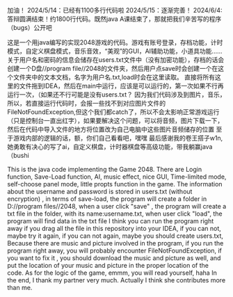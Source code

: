 加油！
2024/5/14：已经有1100多行代码啦
2024/5/15：逐渐完善！
2024/6/4:答辩圆满结束！约1800行代码。既然java A课结束了，那就把我们辛苦写的程序（bugs）公开吧

这是一个用java编写的实现2048游戏的代码。游戏有账号登录，存档功能，计时模式，自定义棋盘模式，音乐音效，“美观”的GUI，AI辅助功能，小道具功能......
关于用户名和密码的信息会储存在users.txt文件中（没有加密功能），存档的话会创建一个D盘//program file//2048的文件夹，然后用户点save时会创建一个在这个文件夹中的文本文档，名字为用户名.txt,load时会在这里读取。
直接将所有这里的文件拖到IDEA，然后在main中运行，应该是可以运行的，第一次如果不行再运行一次，（如果还不行可能是没有users.txt？
因为我们代码涉及到图片，音乐，所以，若直接运行代码时，会报一些找不到对应图片文件的FileNotFoundException,但这个我们都catch了，所以不会太影响正常游戏运行（只是控制台一直出红字），如果要解决这个问题，可以将音频，图片下载一下，然后在代码中导入文件的地方将位置改为自己电脑中这些图片音频储存的位置
至于游戏内部的逻辑的话，额，你们自己看看吧，嘿嘿
最后感谢我的卷王搭子w1n,她勇敢有决心的写了ai，自定义棋盘，计时器棋盘等高级功能，带我躺赢java（bushi

This is the java code implementing the Game 2048. 
There are Login function, Save-Load function, AI, music effect, nice GUI, Time-limited mode, self-choose panel mode, little propts function in the game.
The information about the username and password is stored in users.txt (without encryption) , in terms of save-load, the program will create a folder in D://program files//2048, when a user click "save" , the program will create a txt file in the folder, with its name:username.txt, when user click "load", the program will find data in the txt file
I think you can run the program right away if you drag all the file in this repository into your IDEA, if you can not, maybe try it again, if you can not again, maybe you should create users.txt, 
Because there are music and picture involved in the program, if you run the program right away, you will probably encounter FileNotFoundException, if you want to fix it , you should download the music and picture as well, and put the location of your music and picture in the proper location of the code.
As for the logic of the game, emmm, you will read yourself, haha
In the end, I thank my partner very much. Actually I think she contributes more than me. 

